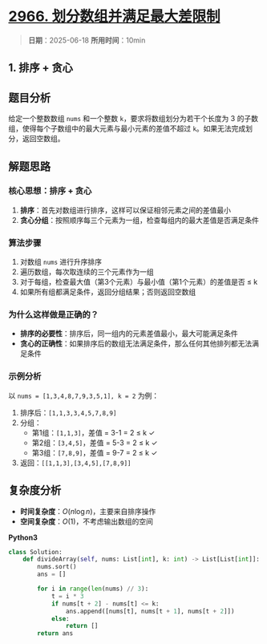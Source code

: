 # [2966. 划分数组并满足最大差限制](https://leetcode.cn/problems/divide-array-into-arrays-with-max-difference/description/)

> **日期**：2025-06-18
> **所用时间**：10min

## 1. 排序 + 贪心

## 题目分析

给定一个整数数组 `nums` 和一个整数 `k`，要求将数组划分为若干个长度为 3 的子数组，使得每个子数组中的最大元素与最小元素的差值不超过 `k`。如果无法完成划分，返回空数组。

## 解题思路

### 核心思想：排序 + 贪心

1. **排序**：首先对数组进行排序，这样可以保证相邻元素之间的差值最小
2. **贪心分组**：按照顺序每三个元素为一组，检查每组内的最大差值是否满足条件

### 算法步骤

1. 对数组 `nums` 进行升序排序
2. 遍历数组，每次取连续的三个元素作为一组
3. 对于每组，检查最大值（第3个元素）与最小值（第1个元素）的差值是否 ≤ k
4. 如果所有组都满足条件，返回分组结果；否则返回空数组

### 为什么这样做是正确的？

- **排序的必要性**：排序后，同一组内的元素差值最小，最大可能满足条件
- **贪心的正确性**：如果排序后的数组无法满足条件，那么任何其他排列都无法满足条件

### 示例分析

以 `nums = [1,3,4,8,7,9,3,5,1], k = 2` 为例：

1. 排序后：`[1,1,3,3,4,5,7,8,9]`
2. 分组：
   - 第1组：`[1,1,3]`，差值 = 3-1 = 2 ≤ k ✓
   - 第2组：`[3,4,5]`，差值 = 5-3 = 2 ≤ k ✓  
   - 第3组：`[7,8,9]`，差值 = 9-7 = 2 ≤ k ✓
3. 返回：`[[1,1,3],[3,4,5],[7,8,9]]`

## 复杂度分析

- **时间复杂度**：$O(n \log n)$，主要来自排序操作
- **空间复杂度**：$O(1)$，不考虑输出数组的空间

**Python3**

```python
class Solution:
    def divideArray(self, nums: List[int], k: int) -> List[List[int]]:
        nums.sort()
        ans = []

        for i in range(len(nums) // 3):
            t = i * 3
            if nums[t + 2] - nums[t] <= k:
                ans.append([nums[t], nums[t + 1], nums[t + 2]])
            else:
                return []
        return ans
```